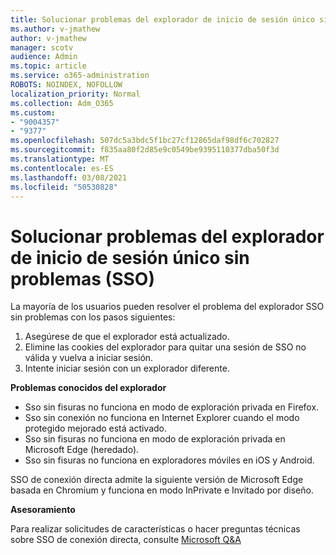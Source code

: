 ```yaml
---
title: Solucionar problemas del explorador de inicio de sesión único sin problemas (SSO)
ms.author: v-jmathew
author: v-jmathew
manager: scotv
audience: Admin
ms.topic: article
ms.service: o365-administration
ROBOTS: NOINDEX, NOFOLLOW
localization_priority: Normal
ms.collection: Adm_O365
ms.custom:
- "9004357"
- "9377"
ms.openlocfilehash: 507dc5a3bdc5f1bc27cf12865daf98df6c702827
ms.sourcegitcommit: f835aa80f2d85e9c0549be9395110377dba50f3d
ms.translationtype: MT
ms.contentlocale: es-ES
ms.lasthandoff: 03/08/2021
ms.locfileid: "50530828"
---
```

# <a name="troubleshoot-seamless-single-sign-on-sso-browser-issues"></a>Solucionar problemas del explorador de inicio de sesión único sin problemas (SSO)

La mayoría de los usuarios pueden resolver el problema del explorador SSO sin problemas con los pasos siguientes:

1. Asegúrese de que el explorador está actualizado.
2. Elimine las cookies del explorador para quitar una sesión de SSO no válida y vuelva a iniciar sesión.
3. Intente iniciar sesión con un explorador diferente.

**Problemas conocidos del explorador**

- Sso sin fisuras no funciona en modo de exploración privada en Firefox.
- Sso sin conexión no funciona en Internet Explorer cuando el modo protegido mejorado está activado.
- Sso sin fisuras no funciona en modo de exploración privada en Microsoft Edge (heredado).
- Sso sin fisuras no funciona en exploradores móviles en iOS y Android.

SSO de conexión directa admite la siguiente versión de Microsoft Edge basada en Chromium y funciona en modo InPrivate e Invitado por diseño.

**Asesoramiento**

Para realizar solicitudes de características o hacer preguntas técnicas sobre SSO de conexión directa, consulte [Microsoft Q&A](https://docs.microsoft.com/answers/topics/azure-ad-single-sign-on.html)
